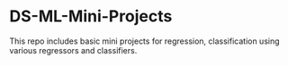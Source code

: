 # DS-ML-Mini-Projects
This repo includes basic mini projects for regression, classification using various regressors and classifiers. 
